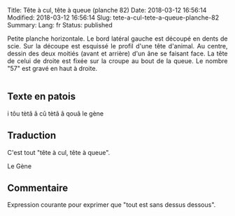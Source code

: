 Title: Tête à cul, tête à queue (planche 82)
Date: 2018-03-12 16:56:14
Modified: 2018-03-12 16:56:14
Slug: tete-a-cul-tete-a-queue-planche-82
Summary: 
Lang: fr
Status: published

<p style="text-align:justify;">Petite planche horizontale. Le bord latéral gauche est découpé en dents de scie. Sur la découpe est esquissé le profil d'une tête d'animal. Au centre, dessin des deux moitiés (avant et arrière) d'un âne se faisant face. La tête de celui de droite est fixée sur la croupe au bout de la queue. Le nombre "57" est gravé en haut à droite.</p>

<figure class="image-block" style="float: center;">
  <img alt="" src="{static}/images/planche_82.png">
  <figcaption style="max-width: 680px"></figcaption>
</figure>

## Texte en patois
i  tôu  tètâ  â  cû   tètâ  â  qouâ                                le  gène

## Traduction
C'est tout "tête à cul, tête à queue".

Le Gène

## Commentaire
Expression courante pour exprimer que "tout est sans dessus dessous".
